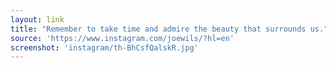 ```yaml
---
layout: link
title: "Remember to take time and admire the beauty that surrounds us."
source: 'https://www.instagram.com/joewils/?hl=en'
screenshot: 'instagram/th-BhCsfQalskR.jpg'
---
```


